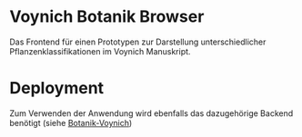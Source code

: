 # Voynich Botanik Browser

Das Frontend für einen Prototypen zur Darstellung unterschiedlicher Pflanzenklassifikationen im Voynich Manuskript.

# Deployment

Zum Verwenden der Anwendung wird ebenfalls das dazugehörige Backend benötigt (siehe [Botanik-Voynich](https://github.com/Zadest/botanik-voynich))

